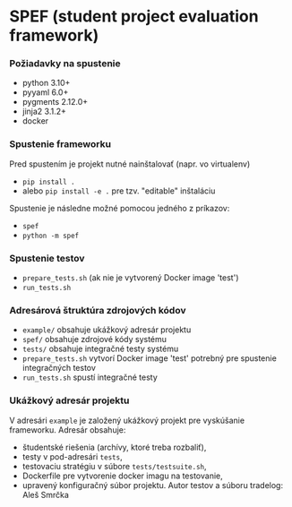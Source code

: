 # SPEF (student project evaluation framework)

### Požiadavky na spustenie
* python 3.10+
* pyyaml 6.0+
* pygments 2.12.0+
* jinja2 3.1.2+
* docker

### Spustenie frameworku
Pred spustením je projekt nutné nainštalovať (napr. vo virtualenv)
* `pip install .`
* alebo `pip install -e .` pre tzv. "editable" inštaláciu

Spustenie je následne možné pomocou jedného z príkazov:
* `spef`
* `python -m spef`

### Spustenie testov
* `prepare_tests.sh` (ak nie je vytvorený Docker image 'test')
* `run_tests.sh`

### Adresárová štruktúra zdrojových kódov
* `example/` obsahuje ukážkový adresár projektu
* `spef/` obsahuje zdrojové kódy systému
* `tests/` obsahuje integračné testy systému
* `prepare_tests.sh` vytvorí Docker image 'test' potrebný pre spustenie integračných testov
* `run_tests.sh` spustí integračné testy


### Ukážkový adresár projektu
V adresári `example` je založený ukážkový projekt pre vyskúšanie frameworku. Adresár obsahuje:
* študentské riešenia (archívy, ktoré treba rozbaliť),
* testy v pod-adresári `tests`,
* testovaciu stratégiu v súbore `tests/testsuite.sh`,
* Dockerfile pre vytvorenie docker imagu na testovanie,
* upravený konfiguračný súbor projektu.
Autor testov a súboru tradelog: Aleš Smrčka
